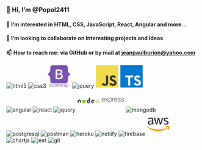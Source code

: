 ### 👋 Hi, I’m @Popol2411


#### 👀 I’m interested in HTML, CSS, JavaScript, React, Angular and more...


#### 💞️ I’m looking to collaborate on interesting projects and ideas


#### 📫 How to reach me: via GitHub or by mail at jeanpaulburion@yahoo.com

<!---
Popol2411/Popol2411 is a ✨ special ✨ repository because its `README.md` (this file) appears on your GitHub profile.
You can click the Preview link to take a look at your changes.
--->
<p> 
<img src="https://www.vectorlogo.zone/logos/w3_html5/w3_html5-ar21.svg" alt="html5" width="60" height="60"/> </a> 
<img src="https://www.vectorlogo.zone/logos/w3_css/w3_css-ar21.svg" alt="css3" width="60" height="60"/> </a>
<img src="https://raw.githubusercontent.com/devicons/devicon/master/icons/bootstrap/bootstrap-plain-wordmark.svg" alt="bootstrap" width="60" height="60"/> </a>
<img src="https://www.vectorlogo.zone/logos/sass-lang/sass-lang-icon.svg" alt="jquery" width="60" height="60"/> </a>
<img src="https://raw.githubusercontent.com/devicons/devicon/master/icons/javascript/javascript-original.svg" alt="javascript" width="60" height="60"/> </a>
<img src="https://raw.githubusercontent.com/devicons/devicon/master/icons/typescript/typescript-original.svg" alt="typescript" width="60" height="60"/> </a>
<br>
<img src="https://www.vectorlogo.zone/logos/angular/angular-ar21.svg" alt="angular" width="60" height="60"/> </a>
<img src="https://www.vectorlogo.zone/logos/reactjs/reactjs-ar21.svg" alt="react" width="60" height="60"/> </a>  
<img src="https://www.vectorlogo.zone/logos/jquery/jquery-horizontal.svg" alt="jquery" width="60" height="60"/> </a>
<img src="https://raw.githubusercontent.com/devicons/devicon/master/icons/nodejs/nodejs-original-wordmark.svg" alt="nodejs" width="60" height="60"/> </a>
<img src="https://raw.githubusercontent.com/devicons/devicon/master/icons/express/express-original-wordmark.svg" alt="express" width="60" height="60"/> </a>
<img src="https://www.vectorlogo.zone/logos/mongodb/mongodb-ar21.svg" alt="mongodb" width="60" height="60"/> </a>
<br>
<img src="https://www.vectorlogo.zone/logos/postgresql/postgresql-horizontal.svg" alt="postgresql" width="60" height="60"/> </a>
<img src="https://www.vectorlogo.zone/logos/getpostman/getpostman-ar21.svg" alt="postman" width="60" height="60"/> </a>
<img src="https://www.vectorlogo.zone/logos/heroku/heroku-ar21.svg" alt="heroku" width="60" height="60"/> </a>
<img src="https://www.vectorlogo.zone/logos/netlify/netlify-ar21.svg" alt="netlify" width="60" height="60"/> </a>
<img src="https://www.vectorlogo.zone/logos/firebase/firebase-ar21.svg" alt="firebase" width="60" height="60"/> </a>
<img src="https://raw.githubusercontent.com/devicons/devicon/master/icons/amazonwebservices/amazonwebservices-original-wordmark.svg" alt="aws" width="60" height="60"/></a>
<br>
<img src="https://www.chartjs.org/media/logo-title.svg" alt="chartjs" width="60" height="60"/> </a>
<img src="https://www.vectorlogo.zone/logos/jestjsio/jestjsio-ar21.svg" alt="jest" width="60" height="60"/> </a>  
<img src="https://www.vectorlogo.zone/logos/git-scm/git-scm-ar21.svg" alt="git" width="60" height="60"/> </a> 
</p>
